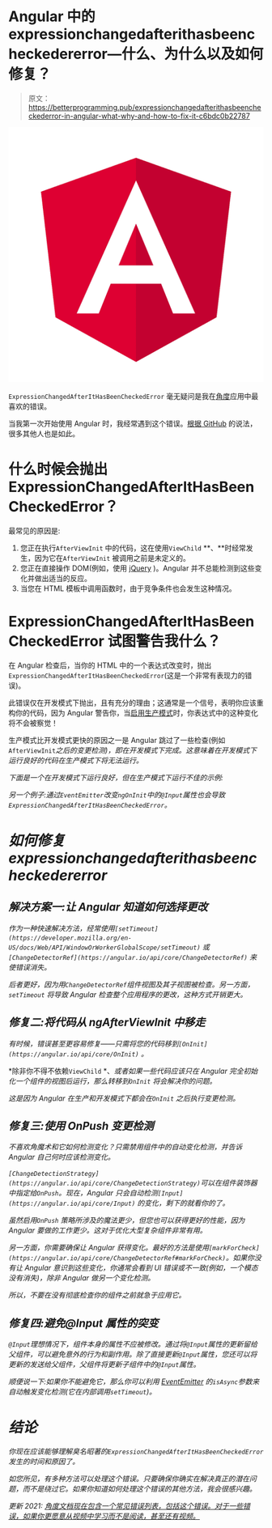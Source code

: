 # Angular 中的 expressionchangedafterithasbeencheckedererror—什么、为什么以及如何修复？

> 原文：<https://betterprogramming.pub/expressionchangedafterithasbeencheckederror-in-angular-what-why-and-how-to-fix-it-c6bdc0b22787>

![](img/349ac973036c7686095899dbd2344987.png)

`ExpressionChangedAfterItHasBeenCheckedError` 毫无疑问是我在[角度](https://angular.io/)应用中最喜欢的错误。

当我第一次开始使用 Angular 时，我经常遇到这个错误。[根据 GitHub](https://github.com/angular/angular/issues/17572) 的说法，很多其他人也是如此。

# 什么时候会抛出 ExpressionChangedAfterItHasBeenCheckedError？

最常见的原因是:

1.  您正在执行`AfterViewInit` 中的代码，这在使用`ViewChild` **、**时经常发生，因为它在`AfterViewInit` 被调用之前是未定义的。
2.  您正在直接操作 DOM(例如，使用 [jQuery](https://jquery.com/) )。Angular 并不总能检测到这些变化并做出适当的反应。
3.  当您在 HTML 模板中调用函数时，由于竞争条件也会发生这种情况。

# ExpressionChangedAfterItHasBeenCheckedError 试图警告我什么？

在 Angular 检查后，当你的 HTML 中的一个表达式改变时，抛出`ExpressionChangedAfterItHasBeenCheckedError`(这是一个非常有表现力的错误)。

此错误仅在开发模式下抛出，且有充分的理由；这通常是一个信号，表明你应该重构你的代码，因为 Angular 警告你，当[启用生产模式](https://angular.io/api/core/enableProdMode)时，你表达式中的这种变化将不会被察觉！

生产模式比开发模式更快的原因之一是 Angular 跳过了一些检查(例如`AfterViewInit`*之后的变更检测)，即在开发模式下完成。这意味着在开发模式下运行良好的代码在生产模式下将无法运行。*

*下面是一个在开发模式下运行良好，但在生产模式下运行不佳的示例:*

*另一个例子:通过`EventEmitter`改变`ngOnInit`中的`@Input`属性也会导致`ExpressionChangedAfterItHasBeenCheckedError`。*

# *如何修复 expressionchangedafterithasbeencheckedererror*

## *解决方案一:让 Angular 知道如何选择更改*

*作为一种快速解决方法，经常使用`[setTimeout](https://developer.mozilla.org/en-US/docs/Web/API/WindowOrWorkerGlobalScope/setTimeout)` 或`[ChangeDetectorRef](https://angular.io/api/core/ChangeDetectorRef)` 来使错误消失。*

*后者更好，因为用`ChangeDetectorRef`组件视图及其子视图被检查。另一方面，`setTimeout` 将导致 Angular 检查整个应用程序的更改，这种方式开销更大。*

## *修复二:将代码从 ngAfterViewInit 中移走*

*有时候，错误甚至更容易修复——只需将您的代码移到`[OnInit](https://angular.io/api/core/OnInit)` *。**

*除非你不得不依赖`ViewChild` *、*或者如果一些代码应该只在 Angular 完全初始化一个组件的视图后运行，那么转移到`OnInit` 将会解决你的问题。*

*这是因为 Angular 在生产和开发模式下都会在`OnInit` 之后执行变更检测。*

## *修复三:使用 OnPush 变更检测*

*不喜欢角魔术和它如何检测变化？只需禁用组件中的自动变化检测，并告诉 Angular 自己何时应该检测变化。*

*`[ChangeDetectionStrategy](https://angular.io/api/core/ChangeDetectionStrategy)`可以在组件装饰器中指定给`OnPush`。现在，Angular 只会自动检测`[Input](https://angular.io/api/core/Input)` 的变化，剩下的就看你的了。*

*虽然启用`OnPush` 策略所涉及的魔法更少，但您也可以获得更好的性能，因为 Angular 要做的工作更少。这对于优化大型复杂组件非常有用。*

*另一方面，你需要确保让 Angular 获得变化。最好的方法是使用`[markForCheck](https://angular.io/api/core/ChangeDetectorRef#markForCheck)`。如果你没有让 Angular 意识到这些变化，你通常会看到 UI 错误或不一致(例如，一个模态没有消失)，除非 Angular 做另一个变化检测。*

*所以，不要在没有彻底检查你的组件之前就急于应用它。*

## *修复四:避免@Input 属性的突变*

*`@Input`理想情况下，组件本身的属性不应被修改。通过将`@Input`属性的更新留给父组件，可以避免意外的行为和副作用。除了直接更新`@Input`属性，您还可以将更新的发送给父组件，父组件将更新子组件中的`@Input`属性。*

*顺便说一下:如果你不能避免它，那么你可以利用 [EventEmitter](https://angular.io/api/core/EventEmitter#constructor) 的`isAsync`参数来自动触发变化检测(它在内部调用`setTimeout`)。*

# *结论*

*你现在应该能够理解臭名昭著的`ExpressionChangedAfterItHasBeenCheckedError` 发生的时间和原因了。*

*如您所见，有多种方法可以处理这个错误。只要确保你确实在解决真正的潜在问题，而不是绕过它。如果你知道如何处理这个错误的其他方法，我会很感兴趣。*

*更新 2021: [角度文档现在包含一个常见错误列表，包括这个错误。对于一些错误，如果你更愿意从视频中学习而不是阅读，甚至还有视频。](https://angular.io/errors)*